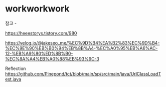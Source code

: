 # workworkwork
참고 - 

https://heeestorys.tistory.com/980 

https://velog.io/@jakeseo_me/%EC%9D%B4%EA%B2%83%EC%9D%B4-%EC%9E%90%EB%B0%94%EB%8B%A4-%EC%A0%95%EB%A6%AC-12-%EB%A9%80%ED%8B%B0-%EC%8A%A4%EB%A0%88%EB%93%9C-3



Reflection
https://github.com/Pinepond/tct/blob/main/sp/src/main/java/UrlClassLoadTest.java
